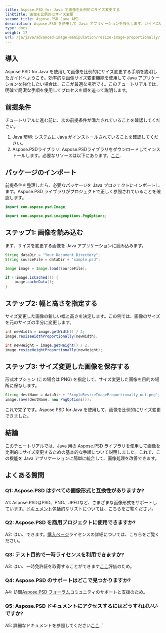 ```yaml
---
title: Aspose.PSD for Java で画像を比例的にサイズ変更する
linktitle: 画像を比例的にサイズ変更
second_title: Aspose.PSD Java API
description: Aspose.PSD を使用して Java アプリケーションを強化します。ガイドに従って、簡単に画像を比例的にサイズ変更します。今すぐ画像処理機能を強化しましょう。
type: docs
weight: 17
url: /ja/java/advanced-image-manipulation/resize-image-proportionally/
---
```

## 導入

Aspose.PSD for Java を使用して画像を比例的にサイズ変更する手順を説明したガイドへようこそ。効率的な画像サイズ変更機能を使用して Java アプリケーションを強化したい場合は、ここが最適な場所です。このチュートリアルでは、明確で簡潔な手順を使用してプロセスを順を追って説明します。

## 前提条件

チュートリアルに進む前に、次の前提条件が満たされていることを確認してください。

1. Java 環境: システムに Java がインストールされていることを確認してください。
2.  Aspose.PSDライブラリ: Aspose.PSDライブラリをダウンロードしてインストールします。必要なリソースは以下にあります。[ここ](https://releases.aspose.com/psd/java/).

## パッケージのインポート

前提条件を整理したら、必要なパッケージを Java プロジェクトにインポートします。Aspose.PSD ライブラリがプロジェクトで正しく参照されていることを確認します。

```java
import com.aspose.psd.Image;

import com.aspose.psd.imageoptions.PngOptions;
```

## ステップ1: 画像を読み込む

まず、サイズを変更する画像を Java アプリケーションに読み込みます。

```java
String dataDir = "Your Document Directory";
String sourceFile = dataDir + "sample.psd";

Image image = Image.load(sourceFile);

if (!image.isCached()) {
    image.cacheData();
}
```

## ステップ2: 幅と高さを指定する

サイズ変更した画像の新しい幅と高さを決定します。この例では、画像のサイズを元のサイズの半分に変更します。

```java
int newWidth = image.getWidth() / 2;
image.resizeWidthProportionally(newWidth);

int newHeight = image.getHeight() / 2;
image.resizeHeightProportionally(newHeight);
```

## ステップ3: サイズ変更した画像を保存する

形式オプション (この場合は PNG) を指定して、サイズ変更した画像を目的の場所に保存します。

```java
String destName = dataDir + "SimpleResizeImageProportionally_out.png";
image.save(destName, new PngOptions());
```

これで完了です。Aspose.PSD for Java を使用して、画像を比例的にサイズ変更できました。

## 結論

このチュートリアルでは、Java 用の Aspose.PSD ライブラリを使用して画像を比例的にサイズ変更するための基本的な手順について説明しました。これで、この機能を Java アプリケーションに簡単に統合して、画像処理を改善できます。

## よくある質問

### Q1: Aspose.PSD はすべての画像形式と互換性がありますか?

 A1: Aspose.PSDはPSD、PNG、JPEGなど、さまざまな画像形式をサポートしています。[ドキュメント](https://reference.aspose.com/psd/java/)包括的なリストについては、こちらをご覧ください。

### Q2: Aspose.PSD を商用プロジェクトに使用できますか?

 A2: はい、できます。[購入ページ](https://purchase.aspose.com/buy)ライセンスの詳細については、こちらをご覧ください。

### Q3: テスト目的で一時ライセンスを利用できますか?

 A3: はい、一時免許証を取得することができます[ここ](https://purchase.aspose.com/temporary-license/)評価のため。

### Q4: Aspose.PSD のサポートはどこで見つかりますか?

 A4: 訪問[Aspose.PSD フォーラム](https://forum.aspose.com/c/psd/34)コミュニティのサポートと支援のため。

### Q5: Aspose.PSD ドキュメントにアクセスするにはどうすればいいですか?

 A5: 詳細なドキュメントを参照してください[ここ](https://reference.aspose.com/psd/java/).
`